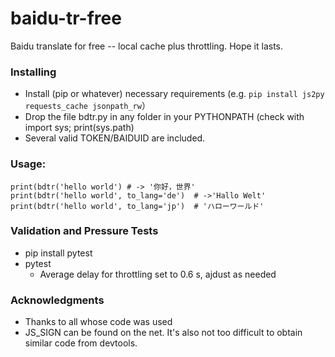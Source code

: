 # baidu-tr-free

Baidu translate for free -- local cache plus throttling. Hope it lasts.

### Installing
* Install (pip or whatever) necessary requirements (e.g. ```pip install js2py requests_cache jsonpath_rw```）
* Drop the file bdtr.py in any folder in your PYTHONPATH (check with import sys; print(sys.path)
* Several valid TOKEN/BAIDUID are included.

### Usage:

```from bdtr import bdtr
print(bdtr('hello world') # -> '你好，世界'
print(bdtr('hello world', to_lang='de')  # ->'Hallo Welt'
print(bdtr('hello world', to_lang='jp')  # 'ハローワールド'
```

### Validation and Pressure Tests
* pip install pytest
* pytest
  * Average delay for throttling set to 0.6 s, ajdust as needed

### Acknowledgments

* Thanks to all whose code was used
* JS_SIGN can be found on the net. It's also not too difficult to obtain similar code from devtools.
